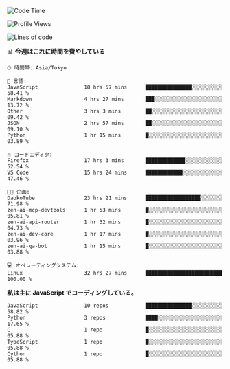 <!--START_SECTION:waka-->
![Code Time](http://img.shields.io/badge/Code%20Time-249%20hrs%2016%20mins-blue)

![Profile Views](http://img.shields.io/badge/%E3%83%97%E3%83%AD%E3%83%95%E3%82%A3%E3%83%BC%E3%83%AB%E3%83%93%E3%83%A5%E3%83%BC-3-blue)

![Lines of code](https://img.shields.io/badge/%E3%80%8CHello%20World%E3%80%8D%E3%81%8B%E3%82%89%E3%80%81%E7%A7%81%E3%81%AF%E3%81%93%E3%81%86%E6%9B%B8%E3%81%84%E3%81%9F-648.0%20thousand%20%E3%82%B3%E3%83%BC%E3%83%89%E8%A1%8C-blue)

📊 **今週はこれに時間を費やしている** 

```text
🕑︎ 時間帯: Asia/Tokyo

💬 言語: 
JavaScript               18 hrs 57 mins      ███████████████░░░░░░░░░░   58.41 % 
Markdown                 4 hrs 27 mins       ███░░░░░░░░░░░░░░░░░░░░░░   13.72 % 
Other                    3 hrs 3 mins        ██░░░░░░░░░░░░░░░░░░░░░░░   09.42 % 
JSON                     2 hrs 57 mins       ██░░░░░░░░░░░░░░░░░░░░░░░   09.10 % 
Python                   1 hr 15 mins        █░░░░░░░░░░░░░░░░░░░░░░░░   03.89 % 

🔥 コードエディタ: 
Firefox                  17 hrs 3 mins       █████████████░░░░░░░░░░░░   52.54 % 
VS Code                  15 hrs 24 mins      ████████████░░░░░░░░░░░░░   47.46 % 

🐱‍💻 企画: 
DaokoTube                23 hrs 21 mins      ██████████████████░░░░░░░   71.98 % 
zen-ai-mcp-devtools      1 hr 53 mins        █░░░░░░░░░░░░░░░░░░░░░░░░   05.81 % 
zen-ai-api-router        1 hr 32 mins        █░░░░░░░░░░░░░░░░░░░░░░░░   04.73 % 
zen-ai-dev-core          1 hr 17 mins        █░░░░░░░░░░░░░░░░░░░░░░░░   03.96 % 
zen-ai-qa-bot            1 hr 15 mins        █░░░░░░░░░░░░░░░░░░░░░░░░   03.88 % 

💻 オペレーティングシステム: 
Linux                    32 hrs 27 mins      █████████████████████████   100.00 % 
```

**私は主に JavaScript でコーディングしている。** 

```text
JavaScript               10 repos            ███████████████░░░░░░░░░░   58.82 % 
Python                   3 repos             ████░░░░░░░░░░░░░░░░░░░░░   17.65 % 
C                        1 repo              █░░░░░░░░░░░░░░░░░░░░░░░░   05.88 % 
TypeScript               1 repo              █░░░░░░░░░░░░░░░░░░░░░░░░   05.88 % 
Cython                   1 repo              █░░░░░░░░░░░░░░░░░░░░░░░░   05.88 % 
```




<!--END_SECTION:waka-->
